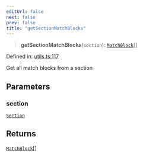 ```yaml
---
editUrl: false
next: false
prev: false
title: "getSectionMatchBlocks"
---
```


> **getSectionMatchBlocks**(`section`): [`MatchBlock`](/api/ast/interfaces/matchblock/)[]

Defined in: [utils.ts:117](https://github.com/rcs-agents/rcs-lang/blob/81d17140acf0fdf5d22c6fbab7c85de9a28f20ae/packages/ast/src/utils.ts#L117)

Get all match blocks from a section

## Parameters

### section

[`Section`](/api/ast/interfaces/section/)

## Returns

[`MatchBlock`](/api/ast/interfaces/matchblock/)[]
